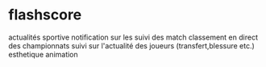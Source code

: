# flashscore
actualités sportive
notification sur les suivi des match 
classement en direct des championnats 
suivi sur l'actualité des joueurs (transfert,blessure etc.)
esthetique 
animation

